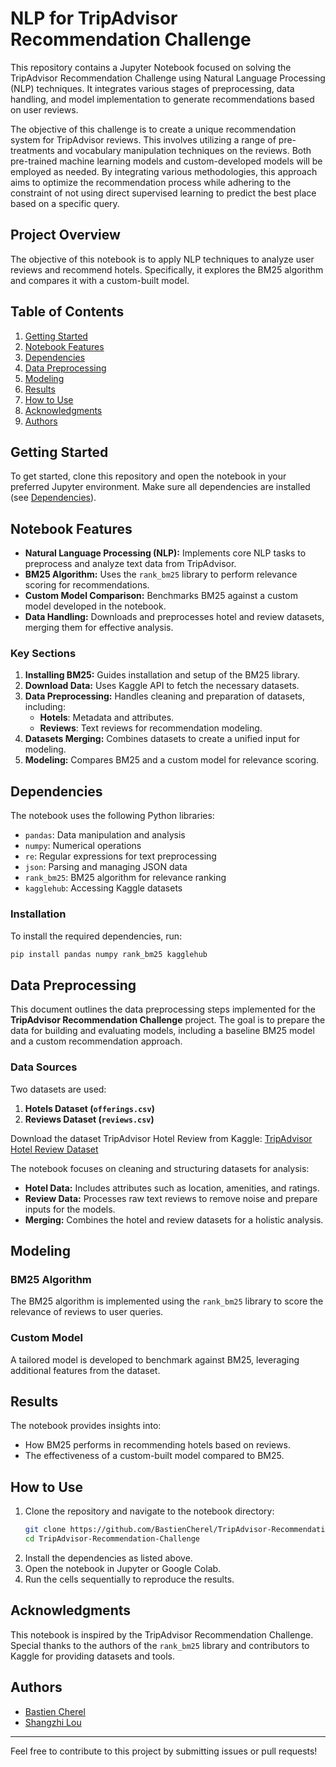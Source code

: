 # NLP for TripAdvisor Recommendation Challenge

This repository contains a Jupyter Notebook focused on solving the TripAdvisor Recommendation Challenge using Natural Language Processing (NLP) techniques. It integrates various stages of preprocessing, data handling, and model implementation to generate recommendations based on user reviews.

The objective of this challenge is to create a unique recommendation system for TripAdvisor reviews. This involves utilizing a range of pre-treatments and vocabulary manipulation techniques on the reviews. Both pre-trained machine learning models and custom-developed models will be employed as needed. By integrating various methodologies, this approach aims to optimize the recommendation process while adhering to the constraint of not using direct supervised learning to predict the best place based on a specific query.

## Project Overview
The objective of this notebook is to apply NLP techniques to analyze user reviews and recommend hotels. Specifically, it explores the BM25 algorithm and compares it with a custom-built model.

## Table of Contents
1. [Getting Started](#getting-started)
2. [Notebook Features](#notebook-features)
3. [Dependencies](#dependencies)
4. [Data Preprocessing](#data-preprocessing)
5. [Modeling](#modeling)
6. [Results](#results)
7. [How to Use](#how-to-use)
8. [Acknowledgments](#acknowledgments)
9. [Authors](#authors)

## Getting Started
To get started, clone this repository and open the notebook in your preferred Jupyter environment. Make sure all dependencies are installed (see [Dependencies](#dependencies)).

## Notebook Features
- **Natural Language Processing (NLP):** Implements core NLP tasks to preprocess and analyze text data from TripAdvisor.
- **BM25 Algorithm:** Uses the `rank_bm25` library to perform relevance scoring for recommendations.
- **Custom Model Comparison:** Benchmarks BM25 against a custom model developed in the notebook.
- **Data Handling:** Downloads and preprocesses hotel and review datasets, merging them for effective analysis.

### Key Sections
1. **Installing BM25:** Guides installation and setup of the BM25 library.
2. **Download Data:** Uses Kaggle API to fetch the necessary datasets.
3. **Data Preprocessing:** Handles cleaning and preparation of datasets, including:
   - **Hotels**: Metadata and attributes.
   - **Reviews**: Text reviews for recommendation modeling.
4. **Datasets Merging:** Combines datasets to create a unified input for modeling.
5. **Modeling:** Compares BM25 and a custom model for relevance scoring.

## Dependencies
The notebook uses the following Python libraries:
- `pandas`: Data manipulation and analysis
- `numpy`: Numerical operations
- `re`: Regular expressions for text preprocessing
- `json`: Parsing and managing JSON data
- `rank_bm25`: BM25 algorithm for relevance ranking
- `kagglehub`: Accessing Kaggle datasets

### Installation
To install the required dependencies, run:
```bash
pip install pandas numpy rank_bm25 kagglehub
```

## Data Preprocessing
This document outlines the data preprocessing steps implemented for the **TripAdvisor Recommendation Challenge** project. The goal is to prepare the data for building and evaluating models, including a baseline BM25 model and a custom recommendation approach.

### Data Sources
Two datasets are used:
1. **Hotels Dataset (`offerings.csv`)**
2. **Reviews Dataset (`reviews.csv`)**

Download the dataset TripAdvisor Hotel Review from Kaggle:
[TripAdvisor Hotel Review Dataset](https://www.kaggle.com/datasets/joebeachcapital/hotel-reviews/data)

The notebook focuses on cleaning and structuring datasets for analysis:
- **Hotel Data:** Includes attributes such as location, amenities, and ratings.
- **Review Data:** Processes raw text reviews to remove noise and prepare inputs for the models.
- **Merging:** Combines the hotel and review datasets for a holistic analysis.

## Modeling
### BM25 Algorithm
The BM25 algorithm is implemented using the `rank_bm25` library to score the relevance of reviews to user queries. 

### Custom Model
A tailored model is developed to benchmark against BM25, leveraging additional features from the dataset.

## Results
The notebook provides insights into:
- How BM25 performs in recommending hotels based on reviews.
- The effectiveness of a custom-built model compared to BM25.

## How to Use
1. Clone the repository and navigate to the notebook directory:
   ```bash
   git clone https://github.com/BastienCherel/TripAdvisor-Recommendation-Challenge
   cd TripAdvisor-Recommendation-Challenge
   ```
2. Install the dependencies as listed above.
3. Open the notebook in Jupyter or Google Colab.
4. Run the cells sequentially to reproduce the results.

## Acknowledgments
This notebook is inspired by the TripAdvisor Recommendation Challenge. Special thanks to the authors of the `rank_bm25` library and contributors to Kaggle for providing datasets and tools.

## Authors
- [Bastien Cherel](https://github.com/BastienCherel)
- [Shangzhi Lou](https://github.com/ShangzhiLou)

---

Feel free to contribute to this project by submitting issues or pull requests!

